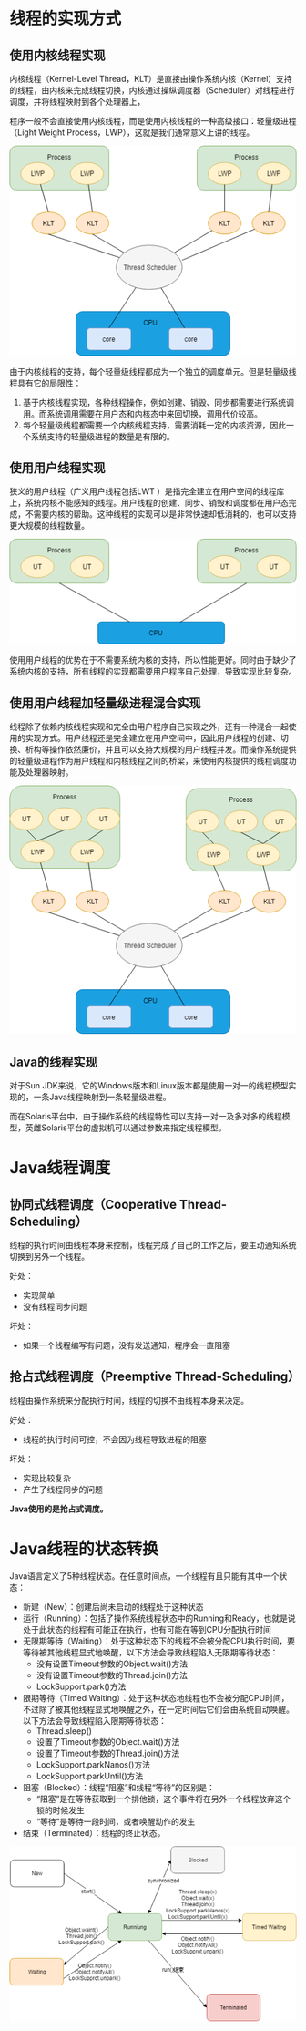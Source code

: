 # 线程的实现方式

## 使用内核线程实现

内核线程（Kernel-Level Thread，KLT）是直接由操作系统内核（Kernel）支持的线程，由内核来完成线程切换，内核通过操纵调度器（Scheduler）对线程进行调度，并将线程映射到各个处理器上，

程序一般不会直接使用内核线程，而是使用内核线程的一种高级接口：轻量级进程（Light Weight Process，LWP），这就是我们通常意义上讲的线程。

![](res/1.png)

由于内核线程的支持，每个轻量级线程都成为一个独立的调度单元。但是轻量级线程具有它的局限性：

1. 基于内核线程实现，各种线程操作，例如创建、销毁、同步都需要进行系统调用。而系统调用需要在用户态和内核态中来回切换，调用代价较高。
2. 每个轻量级线程都需要一个内核线程支持，需要消耗一定的内核资源，因此一个系统支持的轻量级进程的数量是有限的。

## 使用用户线程实现

狭义的用户线程（广义用户线程包括LWT ）是指完全建立在用户空间的线程库上，系统内核不能感知的线程。用户线程的创建、同步、销毁和调度都在用户态完成，不需要内核的帮助。这种线程的实现可以是非常快速却低消耗的，也可以支持更大规模的线程数量。

![](res/2.png)

使用用户线程的优势在于不需要系统内核的支持，所以性能更好。同时由于缺少了系统内核的支持，所有线程的实现都需要用户程序自己处理，导致实现比较复杂。

## 使用用户线程加轻量级进程混合实现

线程除了依赖内核线程实现和完全由用户程序自己实现之外，还有一种混合一起使用的实现方式。用户线程还是完全建立在用户空间中，因此用户线程的创建、切换、析构等操作依然廉价，并且可以支持大规模的用户线程并发。而操作系统提供的轻量级进程作为用户线程和内核线程之间的桥梁，来使用内核提供的线程调度功能及处理器映射。

![](res/3.png)

## Java的线程实现

对于Sun JDK来说，它的Windows版本和Linux版本都是使用一对一的线程模型实现的，一条Java线程映射到一条轻量级进程。

而在Solaris平台中，由于操作系统的线程特性可以支持一对一及多对多的线程模型，英雌Solaris平台的虚拟机可以通过参数来指定线程模型。

# Java线程调度

## 协同式线程调度（Cooperative Thread-Scheduling）

线程的执行时间由线程本身来控制，线程完成了自己的工作之后，要主动通知系统切换到另外一个线程。

好处：

- 实现简单
- 没有线程同步问题

坏处：

- 如果一个线程编写有问题，没有发送通知，程序会一直阻塞

## 抢占式线程调度（Preemptive Thread-Scheduling）

线程由操作系统来分配执行时间，线程的切换不由线程本身来决定。

好处：

- 线程的执行时间可控，不会因为线程导致进程的阻塞

坏处：

- 实现比较复杂
- 产生了线程同步的问题

**Java使用的是抢占式调度。**

# Java线程的状态转换

Java语言定义了5种线程状态。在任意时间点，一个线程有且只能有其中一个状态：

- 新建（New）：创建后尚未启动的线程处于这种状态
- 运行（Running）：包括了操作系统线程状态中的Running和Ready，也就是说处于此状态的线程有可能正在执行，也有可能在等到CPU分配执行时间
- 无限期等待（Waiting）：处于这种状态下的线程不会被分配CPU执行时间，要等待被其他线程显式地唤醒，以下方法会导致线程陷入无限期等待状态：
  - 没有设置Timeout参数的Object.wait()方法
  - 没有设置Timeout参数的Thread.join()方法
  - LockSupport.park()方法
- 限期等待（Timed Waiting）：处于这种状态地线程也不会被分配CPU时间，不过除了被其他线程显式地唤醒之外，在一定时间后它们会由系统自动唤醒。以下方法会导致线程陷入限期等待状态：
  - Thread.sleep()
  - 设置了Timeout参数的Object.wait()方法
  - 设置了Timeout参数的Thread.join()方法
  - LockSupport.parkNanos()方法
  - LockSupport.parkUntil()方法
- 阻塞（Blocked）：线程“阻塞”和线程“等待”的区别是：
  - “阻塞”是在等待获取到一个排他锁，这个事件将在另外一个线程放弃这个锁的时候发生
  - “等待”是等待一段时间，或者唤醒动作的发生
- 结束（Terminated）：线程的终止状态。

![](res/4.png)